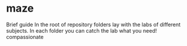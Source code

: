 # maze
Brief guide
In the root of repository folders lay with the labs of different subjects.
In each folder you can catch the lab what you need!
compassionate
